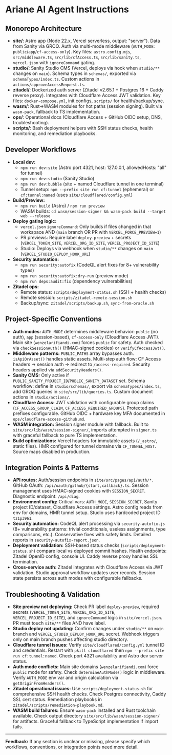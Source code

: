 # Ariane AI Agent Instructions

## Monorepo Architecture

- **site/**: Astro app (Node 22.x, Vercel serverless, output: "server"). Data from Sanity via GROQ. Auth via multi-mode middleware (`AUTH_MODE`: `public`/`app`/`cf-access-only`). Key files: `astro.config.mjs`, `src/middleware.ts`, `src/lib/cfAccess.ts`, `src/lib/sanity.ts`, `vercel.json` with `ignoreCommand` gating.
- **studio/**: Sanity Studio CMS (Vercel, deploys via hook when `studio/**` changes on `main`). Schema types in `schemas/`, exported via `schemaTypes/index.ts`. Custom actions in `actions/approveAccessRequest.ts`.
- **zitadel/**: Dockerized auth server (Zitadel v2.65.1 + Postgres 16 + Caddy reverse proxy). Integrates with Cloudflare Access JWT validation. Key files: `docker-compose.yml`, init configs, `scripts/` for health/backup/sync.
- **wasm/**: Rust→WASM modules for hot paths (session signing). Built via `wasm-pack`, fallback to TS implementation.
- **ops/**: Operational docs (Cloudflare Access + GitHub OIDC setup, DNS, troubleshooting).
- **scripts/**: Bash deployment helpers with SSH status checks, health monitoring, and remediation playbooks.

## Developer Workflows

- **Local dev:**
  - `npm run dev:site` (Astro port 4321, host: 127.0.0.1, allowedHosts: "all" for tunnel)
  - `npm run dev:studio` (Sanity Studio)
  - `npm run dev:bubble` (site + named Cloudflare tunnel in one terminal)
  - Tunnel setup: `npm --prefix site run cf:tunnel` (ephemeral) or `cf:tunnel:named` (uses `site/cloudflared/config.yml`)
- **Build/Preview:**
  - `npm run build` (Astro) / `npm run preview`
  - WASM builds: `cd wasm/session-signer && wasm-pack build --target web --release`
- **Deploy gating logic:**
  - `vercel.json` `ignoreCommand`: Only builds if files changed in that workspace AND (`main` branch OR PR with `VERCEL_FORCE_PREVIEW=1`)
  - PR previews: Require label `deploy-preview` + secrets (`VERCEL_TOKEN_SITE`, `VERCEL_ORG_ID_SITE`, `VERCEL_PROJECT_ID_SITE`)
  - Studio: Deploys via webhook when `studio/**` changes on `main` (`VERCEL_STUDIO_DEPLOY_HOOK_URL`)
- **Security automation:**
  - `npm run security:autofix` (CodeQL alert fixes for 8+ vulnerability types)
  - `npm run security:autofix:dry-run` (preview mode)
  - `npm run deps:audit:fix` (dependency vulnerabilities)
- **Zitadel ops:**
  - Remote status: `scripts/deployment-status.sh` (SSH + health checks)
  - Remote session: `scripts/zitadel-remote-session.sh`
  - Backup/sync: `zitadel/scripts/backup.sh`, `sync-from-oracle.sh`

## Project-Specific Conventions

- **Auth modes:** `AUTH_MODE` determines middleware behavior: `public` (no auth), `app` (session-based), `cf-access-only` (Cloudflare Access JWT). Main site (`wenzelarifiandi.com`) forces `public` for safety. Auth checked via `checkSessionAuth()` (HMAC-signed cookies) or `verifyCfAccessJwt()`.
- **Middleware patterns:** `PUBLIC_PATHS` array bypasses auth. `isApiOrAsset()` handles static assets. Multi-step auth flow: CF Access headers → session auth → redirect to `/access-required`. Security headers applied via `addSecurityHeaders()`.
- **Sanity CMS:** Only active if `PUBLIC_SANITY_PROJECT_ID`/`PUBLIC_SANITY_DATASET` set. Schema workflow: define in `studio/schemas/`, export via `schemaTypes/index.ts`, add GROQ queries in `site/src/lib/queries.ts`. Custom document actions in `studio/actions/`.
- **Cloudflare Access:** JWT validation with configurable group claims (`CF_ACCESS_GROUP_CLAIM`, `CF_ACCESS_REQUIRED_GROUPS`). Protected path prefixes configurable. GitHub OIDC + hardware key MFA documented in `ops/cloudflare-access-github.md`.
- **WASM integration:** Session signer module with fallback. Built to `site/src/lib/wasm/session-signer/`, imports attempted in `signer.ts` with graceful fallback to pure TS implementation.
- **Build optimizations:** Vercel headers for immutable assets (`/_astro/`, static files). HMR configured for tunnel domains via `CF_TUNNEL_HOST`. Source maps disabled in production.

## Integration Points & Patterns

- **API routes:** Auth/session endpoints in `site/src/pages/api/auth/*`. GitHub OAuth: `/api/oauth/github/{start,callback}.ts`. Session management uses HMAC-signed cookies with `SESSION_SECRET`. Diagnostic endpoint: `/api/diag`.
- **Environment config:** Critical vars: `AUTH_MODE`, `SESSION_SECRET`, Sanity project ID/dataset, Cloudflare Access settings. Astro config reads from env for domains, HMR tunnel setup. Studio uses hardcoded project ID `tz1p3961`.
- **Security automation:** CodeQL alert processing via `security-autofix.js` (8+ vulnerability patterns: trivial conditionals, useless assignments, type comparisons, etc.). Conservative fixes with safety limits. Detailed reports in `security-autofix-report.json`.
- **Deployment validation:** SSH-based status checks (`scripts/deployment-status.sh`) compare local vs deployed commit hashes. Health endpoints: Zitadel OpenID config, console UI. Caddy reverse proxy handles SSL termination.
- **Cross-service auth:** Zitadel integrates with Cloudflare Access via JWT validation. Studio approval workflow updates user records. Session state persists across auth modes with configurable fallbacks.

## Troubleshooting & Validation

- **Site preview not deploying:** Check PR label `deploy-preview`, required secrets (`VERCEL_TOKEN_SITE`, `VERCEL_ORG_ID_SITE`, `VERCEL_PROJECT_ID_SITE`), and `ignoreCommand` logic in `site/vercel.json`. PR must touch `site/**` files AND have label.
- **Studio deploy not updating:** Confirm changes under `studio/**` on `main` branch and `VERCEL_STUDIO_DEPLOY_HOOK_URL` secret. Webhook triggers only on main branch pushes affecting studio directory.
- **Cloudflare tunnel issues:** Verify `site/cloudflared/config.yml` tunnel ID and credentials. Restart with `pkill cloudflared` then `npm --prefix site run cf:tunnel:named`. Check port 4321 availability and Astro dev server status.
- **Auth mode conflicts:** Main site domains (`wenzelarifiandi.com`) force `public` mode for safety. Check `determineAuthMode()` logic in middleware. Verify `AUTH_MODE` env var and origin calculation via `getOriginFromHeaders()`.
- **Zitadel operational issues:** Use `scripts/deployment-status.sh` for comprehensive SSH health checks. Check Postgres connectivity, Caddy SSL cert status. Remediation playbooks in `zitadel/scripts/remediation-playbook.md`.
- **WASM build failures:** Ensure `wasm-pack` installed and Rust toolchain available. Check output directory `site/src/lib/wasm/session-signer/` for artifacts. Graceful fallback to TypeScript implementation if import fails.

---

**Feedback:** If any section is unclear or missing, please specify which workflows, conventions, or integration points need more detail.
